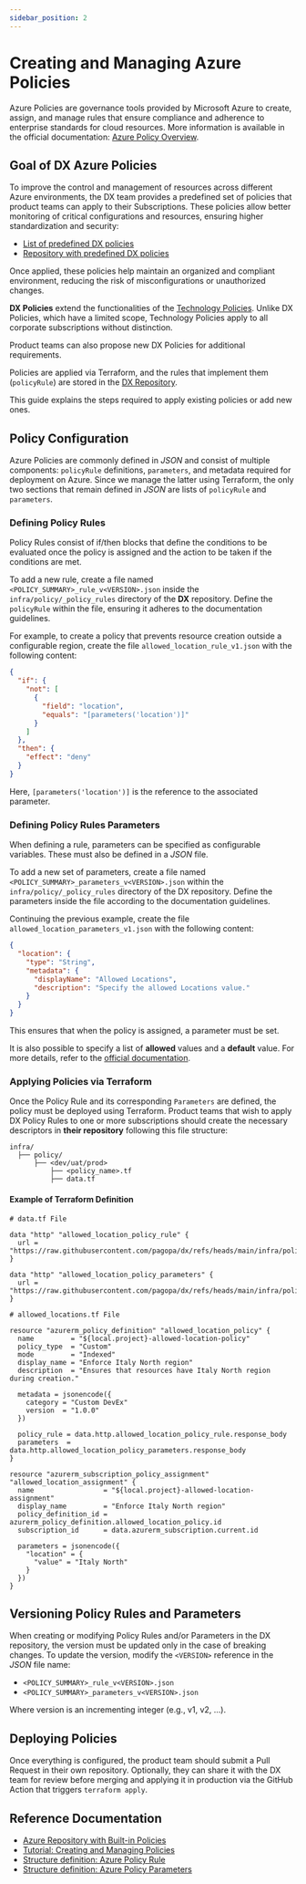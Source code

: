 ```yaml
---
sidebar_position: 2
---
```


# Creating and Managing Azure Policies

Azure Policies are governance tools provided by Microsoft Azure to create,
assign, and manage rules that ensure compliance and adherence to enterprise
standards for cloud resources. More information is available in the official
documentation:
[Azure Policy Overview](https://learn.microsoft.com/en-us/azure/governance/policy/overview).

## Goal of DX Azure Policies

To improve the control and management of resources across different Azure
environments, the DX team provides a predefined set of policies that product
teams can apply to their Subscriptions. These policies allow better monitoring
of critical configurations and resources, ensuring higher standardization and
security:

- [List of predefined DX policies](./policy-catalog/index.md)
- [Repository with predefined DX policies](https://github.com/pagopa/dx/tree/main/infra/policy)

Once applied, these policies help maintain an organized and compliant
environment, reducing the risk of misconfigurations or unauthorized changes.

**DX Policies** extend the functionalities of the
[Technology Policies](https://pagopa.atlassian.net/wiki/spaces/DEVOPS/pages/459375134).
Unlike DX Policies, which have a limited scope, Technology Policies apply to all
corporate subscriptions without distinction.

Product teams can also propose new DX Policies for additional requirements.

Policies are applied via Terraform, and the rules that implement them
(`policyRule`) are stored in the [DX Repository](https://github.com/pagopa/dx).

This guide explains the steps required to apply existing policies or add new
ones.

## Policy Configuration

Azure Policies are commonly defined in _JSON_ and consist of multiple
components: `policyRule` definitions, `parameters`, and metadata required for
deployment on Azure. Since we manage the latter using Terraform, the only two
sections that remain defined in _JSON_ are lists of `policyRule` and
`parameters`.

### Defining Policy Rules

Policy Rules consist of if/then blocks that define the conditions to be
evaluated once the policy is assigned and the action to be taken if the
conditions are met.

To add a new rule, create a file named `<POLICY_SUMMARY>_rule_v<VERSION>.json`
inside the `infra/policy/_policy_rules` directory of the **DX** repository.
Define the `policyRule` within the file, ensuring it adheres to the
documentation guidelines.

For example, to create a policy that prevents resource creation outside a
configurable region, create the file `allowed_location_rule_v1.json` with the
following content:

```json
{
  "if": {
    "not": [
      {
        "field": "location",
        "equals": "[parameters('location')]"
      }
    ]
  },
  "then": {
    "effect": "deny"
  }
}
```

Here, `[parameters('location')]` is the reference to the associated parameter.

### Defining Policy Rules Parameters

When defining a rule, parameters can be specified as configurable variables.
These must also be defined in a _JSON_ file.

To add a new set of parameters, create a file named
`<POLICY_SUMMARY>_parameters_v<VERSION>.json` within the
`infra/policy/_policy_rules` directory of the DX repository. Define the
parameters inside the file according to the documentation guidelines.

Continuing the previous example, create the file
`allowed_location_parameters_v1.json` with the following content:

```json
{
  "location": {
    "type": "String",
    "metadata": {
      "displayName": "Allowed Locations",
      "description": "Specify the allowed Locations value."
    }
  }
}
```

This ensures that when the policy is assigned, a parameter must be set.

It is also possible to specify a list of **allowed** values and a **default**
value. For more details, refer to the
[official documentation](https://learn.microsoft.com/en-us/azure/governance/policy/concepts/definition-structure-parameters).

### Applying Policies via Terraform

Once the Policy Rule and its corresponding `Parameters` are defined, the policy
must be deployed using Terraform. Product teams that wish to apply DX Policy
Rules to one or more subscriptions should create the necessary descriptors in
**their repository** following this file structure:

```plaintext
infra/
  ├── policy/
      ├── <dev/uat/prod>
          ├── <policy_name>.tf
          ├── data.tf
```

#### Example of Terraform Definition

```hcl
# data.tf File

data "http" "allowed_location_policy_rule" {
  url = "https://raw.githubusercontent.com/pagopa/dx/refs/heads/main/infra/policy/_policy_rules/allowed_location_rule_v1.json"
}

data "http" "allowed_location_policy_parameters" {
  url = "https://raw.githubusercontent.com/pagopa/dx/refs/heads/main/infra/policy/_policy_rules/allowed_location_parameters_v1.json"
}
```

```hcl
# allowed_locations.tf File

resource "azurerm_policy_definition" "allowed_location_policy" {
  name         = "${local.project}-allowed-location-policy"
  policy_type  = "Custom"
  mode         = "Indexed"
  display_name = "Enforce Italy North region"
  description  = "Ensures that resources have Italy North region during creation."

  metadata = jsonencode({
    category = "Custom DevEx"
    version  = "1.0.0"
  })

  policy_rule = data.http.allowed_location_policy_rule.response_body
  parameters  = data.http.allowed_location_policy_parameters.response_body
}

resource "azurerm_subscription_policy_assignment" "allowed_location_assignment" {
  name                 = "${local.project}-allowed-location-assignment"
  display_name         = "Enforce Italy North region"
  policy_definition_id = azurerm_policy_definition.allowed_location_policy.id
  subscription_id      = data.azurerm_subscription.current.id

  parameters = jsonencode({
    "location" = {
      "value" = "Italy North"
    }
  })
}
```

## Versioning Policy Rules and Parameters

When creating or modifying Policy Rules and/or Parameters in the DX repository,
the version must be updated only in the case of breaking changes. To update the
version, modify the `<VERSION>` reference in the _JSON_ file name:

- `<POLICY_SUMMARY>_rule_v<VERSION>.json`
- `<POLICY_SUMMARY>_parameters_v<VERSION>.json`

Where version is an incrementing integer (e.g., v1, v2, …).

## Deploying Policies

Once everything is configured, the product team should submit a Pull Request in
their own repository. Optionally, they can share it with the DX team for review
before merging and applying it in production via the GitHub Action that triggers
`terraform apply`.

## Reference Documentation

- [Azure Repository with Built-in Policies](https://github.com/Azure/azure-policy)
- [Tutorial: Creating and Managing Policies](https://learn.microsoft.com/en-us/azure/governance/policy/tutorials/create-and-manage)
- [Structure definition: Azure Policy Rule](https://learn.microsoft.com/en-us/azure/governance/policy/concepts/definition-structure-policy-rule)
- [Structure definition: Azure Policy Parameters](https://learn.microsoft.com/en-us/azure/governance/policy/concepts/definition-structure-parameters)
